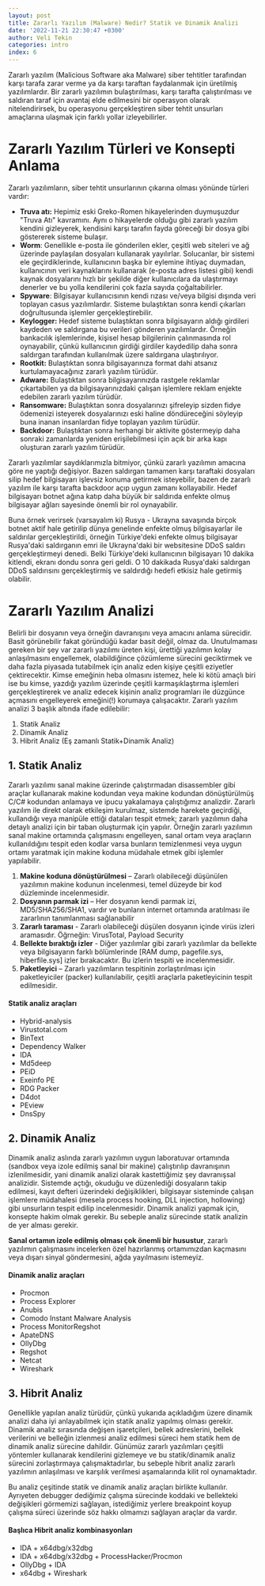 ```yaml
---
layout: post
title: Zararlı Yazılım (Malware) Nedir? Statik ve Dinamik Analizi
date: '2022-11-21 22:30:47 +0300'
author: Veli Tekin  
categories: intro
index: 6
---
```

Zararlı yazılım (Malicious Software aka Malware) siber tehtitler tarafından karşı tarafa zarar verme ya da karşı taraftan faydalanmak için üretilmiş yazılımlardır. Bir zararlı yazılımın bulaştırılması, karşı tarafta çalıştırılması ve saldıran taraf için avantaj elde edilmesini bir operasyon olarak nitelendirirsek, bu operasyonu gerçekleştiren siber tehtit unsurları amaçlarına ulaşmak için farklı yollar izleyebilirler.

# Zararlı Yazılım Türleri ve Konsepti Anlama

Zararlı yazılımların, siber tehtit unsurlarının çıkarına olması yönünde türleri vardır:

- **Truva atı:** Hepimiz eski Greko-Romen hikayelerinden duymuşuzdur "Truva Atı" kavramını. Aynı o hikayelerde olduğu gibi zararlı yazılım kendini gizleyerek, kendisini karşı tarafın fayda göreceği bir dosya gibi göstererek sisteme bulaşır.
- **Worm**: Genellikle e-posta ile gönderilen ekler, çeşitli web siteleri ve ağ üzerinde paylaşılan dosyaları kullanarak yayılırlar. Solucanlar, bir sistemi ele geçirdiklerinde, kullanıcının başka bir eylemine ihtiyaç duymadan, kullanıcının veri kaynaklarını kullanarak (e-posta adres listesi gibi) kendi kaynak dosyalarını hızlı bir şekilde diğer kullanıcılara da ulaştırmayı denerler ve bu yolla kendilerini çok fazla sayıda çoğaltabilirler.
- **Spyware**: Bilgisayar kullanıcısının kendi rızası ve/veya bilgisi dışında veri toplayan casus yazılımlardır. Sisteme bulaştıktan sonra kendi çıkarları doğrultusunda işlemler gerçekleştirebilir.
- **Keylogger:** Hedef sisteme bulaştıktan sonra bilgisayarın aldığı girdileri kaydeden ve saldırgana bu verileri gönderen yazılımlardır. Örneğin bankacılık işlemlerinde, kişisel hesap bilgilerinin çalınmasında rol oynayabilir, çünkü kullanıcının girdiği girdiler kaydedilip daha sonra saldırgan tarafından kullanılmak üzere saldırgana ulaştırılıyor.
- **Rootkit:** Bulaştıktan sonra bilgisayarınıza format dahi atsanız kurtulamayacağınız zararlı yazılım türüdür.
- **Adware:** Bulaştıktan sonra bilgisayarınızda rastgele reklamlar çıkartabilen ya da bilgisayarınızdaki çalışan işlemlere reklam enjekte edebilen zararlı yazılım türüdür.
- **Ransomware:** Bulaştıktan sonra dosyalarınızı şifreleyip sizden fidye ödemenizi isteyerek dosyalarınızı eski haline döndüreceğini söyleyip buna inanan insanlardan fidye toplayan yazılım türüdür.
- **Backdoor:** Bulaştıktan sonra herhangi bir aktivite göstermeyip daha sonraki zamanlarda yeniden erişilebilmesi için açık bir arka kapı oluşturan zararlı yazılım türüdür.

Zararlı yazılımlar saydıklarımızla bitmiyor, çünkü zararlı yazılımın amacına göre ne yaptığı değişiyor. Bazen saldırgan tamamen karşı taraftaki dosyaları silip hedef bilgisayarı işlevsiz konuma getirmek isteyebilir, bazen de zararlı yazılım ile karşı tarafta backdoor açıp uygun zamanı kollayabilir. Hedef bilgisayarı botnet ağına katıp daha büyük bir saldırıda enfekte olmuş bilgisayar ağları sayesinde önemli bir rol oynayabilir.

Buna örnek verirsek (varsayalım ki) Rusya - Ukrayna savaşında birçok botnet aktif hale getirilip dünya genelinde enfekte olmuş bilgisayarlar ile saldırılar gerçekleştirildi, örneğin Türkiye'deki enfekte olmuş bilgisayar Rusya'daki saldırganın emri ile Ukrayna'daki bir websitesine DDoS saldırı gerçekleştirmeyi denedi. Belki Türkiye'deki kullanıcının bilgisayarı 10 dakika kitlendi, ekranı dondu sonra geri geldi. O 10 dakikada Rusya'daki saldırgan DDoS saldırısını gerçekleştirmiş ve saldırdığı hedefi etkisiz hale getirmiş olabilir.

# Zararlı Yazılım Analizi

Belirli bir dosyanın veya örneğin davranışını veya amacını anlama sürecidir. Basit görünebilir fakat göründüğü kadar basit değil, olmaz da. Unutulmaması gereken bir şey var zararlı yazılımı üreten kişi, ürettiği yazılımın kolay anlaşılmasını engellemek, olabildiğince çözümleme sürecini geciktirmek ve daha fazla piyasada tutabilmek için analiz eden kişiye çeşitli eziyetler çektirecektir. Kimse emeğinin heba olmasını istemez, hele ki kötü amaçlı biri ise bu kimse, yazdığı yazılım üzerinde çeşitli karmaşıklaştırma işlemleri gerçekleştirerek ve analiz edecek kişinin analiz programları ile düzgünce açmasını engelleyerek emeğini(!) korumaya çalışacaktır. Zararlı yazılım analizi 3 başlık altında ifade edilebilir:

1. Statik Analiz
2. Dinamik Analiz
3. Hibrit Analiz (Eş zamanlı Statik+Dinamik Analiz)

## 1\. Statik Analiz

Zararlı yazılımı sanal makine üzerinde çalıştırmadan disassembler gibi araçlar kullanarak makine kodundan veya makine kodundan dönüştürülmüş C/C# kodundan anlamaya ve ipucu yakalamaya çalıştığımız analizdir. Zararlı yazılım ile direkt olarak etkileşim kurulmaz, sistemde harekete geçirdiği, kullandığı veya manipüle ettiği dataları tespit etmek; zararlı yazılımın daha detaylı analizi için bir taban oluşturmak için yapılır. Örneğin zararlı yazılımın sanal makine ortamında çalışmasını engelleyen, sanal ortam veya araçların kullanıldığını tespit eden kodlar varsa bunların temizlenmesi veya uygun ortamı yaratmak için makine koduna müdahale etmek gibi işlemler yapılabilir.

1. **Makine koduna dönüştürülmesi** – Zararlı olabileceği düşünülen yazılımın makine kodunun incelenmesi, temel düzeyde bir kod düzleminde incelenmesidir.
2. **Dosyanın parmak izi** – Her dosyanın kendi parmak izi, MD5/SHA256/SHA1, vardır ve bunların internet ortamında aratılması ile zararlının tanımlanması sağlanabilir
3. **Zararlı taraması** - Zararlı olabileceği düşülen dosyanın içinde virüs izleri aramasıdır. Öğrneğin: VirusTotal, Payload Security
4. **Bellekte bıraktığı izler** - Diğer yazılımlar gibi zararlı yazılımlar da bellekte veya bilgisayarın farklı bölümlerinde [RAM dump, pagefile.sys, hiberfile.sys] izler bırakacaktır. Bu izlerin tespiti ve incelenmesidir.
5. **Paketleyici**  – Zararlı yazılımların tespitinin zorlaştırılması için paketleyiciler (packer) kullanılabilir, çeşitli araçlarla paketleyicinin tespit edilmesidir.

#### **Statik analiz araçları**

* Hybrid-analysis
* Virustotal.com
* BinText
* Dependency Walker
* IDA
* Md5deep
* PEiD
* Exeinfo PE
* RDG Packer
* D4dot
* PEview
* DnsSpy

## 2\. Dinamik Analiz

Dinamik analiz aslında zararlı yazılımın uygun laboratuvar ortamında (sandbox veya izole edilmiş sanal bir makine) çalıştırılıp davranışının izlenilmesidir, yani dinamik analizi olarak kastettiğimiz şey davranışsal analizidir. Sistemde açtığı, okuduğu ve düzenlediği dosyaların takip edilmesi, kayıt defteri üzerindeki değişiklikleri, bilgisayar sisteminde çalışan işlemlere müdahalesi (mesela process hooking, DLL injection, hollowing) gibi unsurların tespit edilip incelenmesidir. Dinamik analizi yapmak için, konsepte hakim olmak gerekir. Bu sebeple analiz sürecinde statik analizin de yer alması gerekir.

**Sanal ortamın izole edilmiş olması çok önemli bir husustur**, zararlı yazılımın çalışmasını incelerken özel hazırlanmış ortamımızdan kaçmasını veya dışarı sinyal göndermesini, ağda yayılmasını istemeyiz.

#### **Dinamik analiz araçları**

* Procmon
* Process Explorer
* Anubis
* Comodo Instant Malware Analysis
* Process MonitorRegshot
* ApateDNS
* OllyDbg
* Regshot
* Netcat
* Wireshark

## 3\. Hibrit Analiz

Genellikle yapılan analiz türüdür, çünkü yukarıda açıkladığım üzere dinamik analizi daha iyi anlayabilmek için statik analiz yapılmış olması gerekir. Dinamik analiz sırasında değişen işaretçileri, bellek adreslerini, bellek verilerini ve belleğin izlenmesi analiz edilmesi süreci hem statik hem de dinamik analiz sürecine dahildir. Günümüz zararlı yazılımları çeşitli yöntemler kullanarak kendilerini gizlemeye ve bu statik/dinamik analiz sürecini zorlaştırmaya çalışmaktadırlar, bu sebeple hibrit analiz zararlı yazılımın anlaşılması ve karşılık verilmesi aşamalarında kilit rol oynamaktadır.

Bu analiz çeşitinde statik ve dinamik analiz araçları birlikte kullanılır. Ayrıyeten debugger dediğimiz çalışma sürecinde koddaki ve bellekteki değişikleri görmemizi sağlayan, istediğimiz yerlere breakpoint koyup çalışma süreci üzerinde söz hakkı olmamızı sağlayan araçlar da vardır.

#### **Başlıca Hibrit analiz kombinasyonları**

* IDA + x64dbg/x32dbg
* IDA + x64dbg/x32dbg + ProcessHacker/Procmon
* OllyDbg + IDA
* x64dbg + Wireshark
